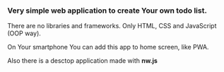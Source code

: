 <h3>Very simple web application to create Your own todo list.</h3>
<p>There are no libraries and frameworks. Only HTML, CSS and JavaScript (OOP way).</p>
<p>On Your smartphone You can add this app to home screen, like PWA.</p>
<p>Also there is a desctop application made with <strong>nw.js</strong></p>
